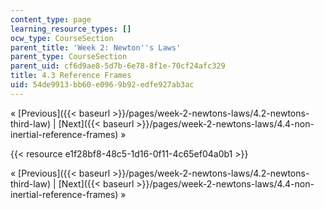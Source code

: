 ```yaml
---
content_type: page
learning_resource_types: []
ocw_type: CourseSection
parent_title: 'Week 2: Newton''s Laws'
parent_type: CourseSection
parent_uid: cf6d9ae8-5d7b-6e78-8f1e-70cf24afc329
title: 4.3 Reference Frames
uid: 54de9913-bb60-e096-9b92-edfe927ab3ac
---
```


« [Previous]({{< baseurl >}}/pages/week-2-newtons-laws/4.2-newtons-third-law) | [Next]({{< baseurl >}}/pages/week-2-newtons-laws/4.4-non-inertial-reference-frames) »

{{< resource e1f28bf8-48c5-1d16-0f11-4c65ef04a0b1 >}}

« [Previous]({{< baseurl >}}/pages/week-2-newtons-laws/4.2-newtons-third-law) | [Next]({{< baseurl >}}/pages/week-2-newtons-laws/4.4-non-inertial-reference-frames) »